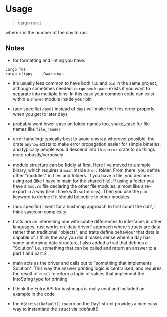 # Usage

> cargo run `i`

where `i` is the number of the day to run

## Notes

- for formatting and linting you have:

```
cargo fmt
cargo clippy -- -Dwarnings
```

- it's usually less common to have both `lib` and `bin` in the same project, although sometimes needed. `cargo workspace` exists if you want to separate into multiple bins. In this case your common code can exist within a `shared` module inside your bin

- (aoc specific) `day01` instead of `day1` will make the files order properly when you get to later days

- probably want lower case on folder names too, snake_case for file names like `file_reader`

- error handling: typically best to avoid unwrap wherever possible. the crate `anyhow` exists to make error propagation easier for simple binaries, and typically people would descend into `thiserror` crate to do things more robustly/verbosely

- module structure can be fiddly at first. Here I've moved to a simple binary, which requires a `main` inside a `src` folder. From there, you define other "modules" in files and folders. If you have a file, you declare it using `mod` (like I have in main for the shared file). If using a folder you have a `mod.rs` file declaring the other file modules, almost like a re-export in a way (like I have with `solutions`). Then you use the `pub` keyword to define if it should be public to other modules.

- (aoc specific) I went for a hashmap approach to first count the col2, I think saves on complexity

- traits are an interesting one with subtle differences to interfaces in other languages. rust works on 'data driven' approach where structs are data rather than traditional "objects", and traits define behaviour that data is capable of. I think the way you did it makes sense where a day has some underlying data structure, I also added a trait that defines a "Solution" i.e. something that can be called and return an answer to a part 1 and part 2

- main acts as the driver and calls out to "something that implements Solution". This way the answer printing logic is centralised, and requires the result of `run()` to return a tuple of values that implement the IntoString type for printing

- I think the Entry API for hashmaps is really neat and included an example in the code

- the `#[derive(Default)]` macro on the Day1 struct provides a nice easy way to instantiate the struct via ::default()

